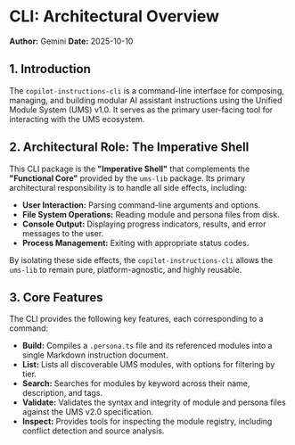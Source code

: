 # CLI: Architectural Overview

**Author:** Gemini
**Date:** 2025-10-10

## 1. Introduction

The `copilot-instructions-cli` is a command-line interface for composing, managing, and building modular AI assistant instructions using the Unified Module System (UMS) v1.0. It serves as the primary user-facing tool for interacting with the UMS ecosystem.

## 2. Architectural Role: The Imperative Shell

This CLI package is the **"Imperative Shell"** that complements the **"Functional Core"** provided by the `ums-lib` package. Its primary architectural responsibility is to handle all side effects, including:

*   **User Interaction:** Parsing command-line arguments and options.
*   **File System Operations:** Reading module and persona files from disk.
*   **Console Output:** Displaying progress indicators, results, and error messages to the user.
*   **Process Management:** Exiting with appropriate status codes.

By isolating these side effects, the `copilot-instructions-cli` allows the `ums-lib` to remain pure, platform-agnostic, and highly reusable.

## 3. Core Features

The CLI provides the following key features, each corresponding to a command:

*   **Build:** Compiles a `.persona.ts` file and its referenced modules into a single Markdown instruction document.
*   **List:** Lists all discoverable UMS modules, with options for filtering by tier.
*   **Search:** Searches for modules by keyword across their name, description, and tags.
*   **Validate:** Validates the syntax and integrity of module and persona files against the UMS v2.0 specification.
*   **Inspect:** Provides tools for inspecting the module registry, including conflict detection and source analysis.
